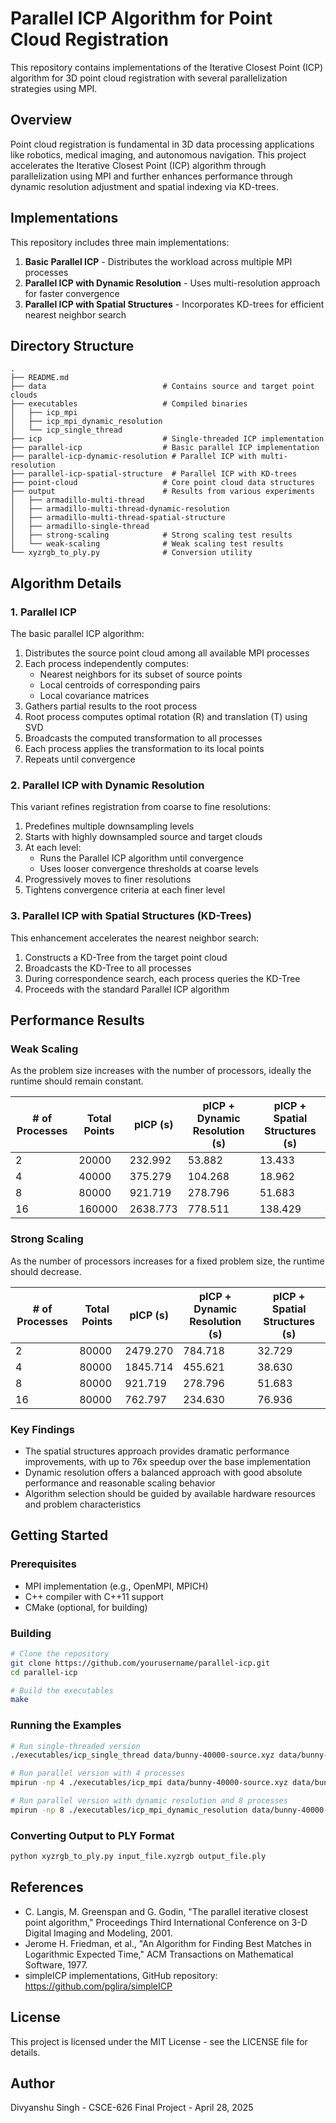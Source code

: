 # Parallel ICP Algorithm for Point Cloud Registration

This repository contains implementations of the Iterative Closest Point (ICP) algorithm for 3D point cloud registration with several parallelization strategies using MPI.

## Overview

Point cloud registration is fundamental in 3D data processing applications like robotics, medical imaging, and autonomous navigation. This project accelerates the Iterative Closest Point (ICP) algorithm through parallelization using MPI and further enhances performance through dynamic resolution adjustment and spatial indexing via KD-trees.

## Implementations

This repository includes three main implementations:

1. **Basic Parallel ICP** - Distributes the workload across multiple MPI processes
2. **Parallel ICP with Dynamic Resolution** - Uses multi-resolution approach for faster convergence
3. **Parallel ICP with Spatial Structures** - Incorporates KD-trees for efficient nearest neighbor search

## Directory Structure

```
.
├── README.md
├── data                          # Contains source and target point clouds
├── executables                   # Compiled binaries
│   ├── icp_mpi
│   ├── icp_mpi_dynamic_resolution
│   └── icp_single_thread
├── icp                           # Single-threaded ICP implementation
├── parallel-icp                  # Basic parallel ICP implementation
├── parallel-icp-dynamic-resolution # Parallel ICP with multi-resolution
├── parallel-icp-spatial-structure  # Parallel ICP with KD-trees
├── point-cloud                   # Core point cloud data structures
├── output                        # Results from various experiments
│   ├── armadillo-multi-thread
│   ├── armadillo-multi-thread-dynamic-resolution
│   ├── armadillo-multi-thread-spatial-structure
│   ├── armadillo-single-thread
│   ├── strong-scaling            # Strong scaling test results
│   └── weak-scaling              # Weak scaling test results
└── xyzrgb_to_ply.py              # Conversion utility
```

## Algorithm Details

### 1. Parallel ICP

The basic parallel ICP algorithm:

1. Distributes the source point cloud among all available MPI processes
2. Each process independently computes:
   - Nearest neighbors for its subset of source points
   - Local centroids of corresponding pairs
   - Local covariance matrices
3. Gathers partial results to the root process
4. Root process computes optimal rotation (R) and translation (T) using SVD
5. Broadcasts the computed transformation to all processes
6. Each process applies the transformation to its local points
7. Repeats until convergence

### 2. Parallel ICP with Dynamic Resolution

This variant refines registration from coarse to fine resolutions:

1. Predefines multiple downsampling levels
2. Starts with highly downsampled source and target clouds
3. At each level:
   - Runs the Parallel ICP algorithm until convergence
   - Uses looser convergence thresholds at coarse levels
4. Progressively moves to finer resolutions
5. Tightens convergence criteria at each finer level

### 3. Parallel ICP with Spatial Structures (KD-Trees)

This enhancement accelerates the nearest neighbor search:

1. Constructs a KD-Tree from the target point cloud
2. Broadcasts the KD-Tree to all processes
3. During correspondence search, each process queries the KD-Tree
4. Proceeds with the standard Parallel ICP algorithm

## Performance Results

### Weak Scaling

As the problem size increases with the number of processors, ideally the runtime should remain constant.

| # of Processes | Total Points | pICP (s) | pICP + Dynamic Resolution (s) | pICP + Spatial Structures (s) |
|----------------|--------------|----------|------------------------------|------------------------------|
| 2              | 20000        | 232.992  | 53.882                       | 13.433                       |
| 4              | 40000        | 375.279  | 104.268                      | 18.962                       |
| 8              | 80000        | 921.719  | 278.796                      | 51.683                       |
| 16             | 160000       | 2638.773 | 778.511                      | 138.429                      |

### Strong Scaling

As the number of processors increases for a fixed problem size, the runtime should decrease.

| # of Processes | Total Points | pICP (s) | pICP + Dynamic Resolution (s) | pICP + Spatial Structures (s) |
|----------------|--------------|----------|------------------------------|------------------------------|
| 2              | 80000        | 2479.270 | 784.718                      | 32.729                       |
| 4              | 80000        | 1845.714 | 455.621                      | 38.630                       |
| 8              | 80000        | 921.719  | 278.796                      | 51.683                       |
| 16             | 80000        | 762.797  | 234.630                      | 76.936                       |

### Key Findings

- The spatial structures approach provides dramatic performance improvements, with up to 76x speedup over the base implementation
- Dynamic resolution offers a balanced approach with good absolute performance and reasonable scaling behavior
- Algorithm selection should be guided by available hardware resources and problem characteristics

## Getting Started

### Prerequisites

- MPI implementation (e.g., OpenMPI, MPICH)
- C++ compiler with C++11 support
- CMake (optional, for building)

### Building

```bash
# Clone the repository
git clone https://github.com/yourusername/parallel-icp.git
cd parallel-icp

# Build the executables
make
```

### Running the Examples

```bash
# Run single-threaded version
./executables/icp_single_thread data/bunny-40000-source.xyz data/bunny-40000-target.xyz

# Run parallel version with 4 processes
mpirun -np 4 ./executables/icp_mpi data/bunny-40000-source.xyz data/bunny-40000-target.xyz

# Run parallel version with dynamic resolution and 8 processes
mpirun -np 8 ./executables/icp_mpi_dynamic_resolution data/bunny-40000-source.xyz data/bunny-40000-target.xyz
```

### Converting Output to PLY Format

```bash
python xyzrgb_to_ply.py input_file.xyzrgb output_file.ply
```

## References

- C. Langis, M. Greenspan and G. Godin, "The parallel iterative closest point algorithm," Proceedings Third International Conference on 3-D Digital Imaging and Modeling, 2001.
- Jerome H. Friedman, et al., "An Algorithm for Finding Best Matches in Logarithmic Expected Time," ACM Transactions on Mathematical Software, 1977.
- simpleICP implementations, GitHub repository: https://github.com/pglira/simpleICP

## License

This project is licensed under the MIT License - see the LICENSE file for details.

## Author

Divyanshu Singh - CSCE-626 Final Project - April 28, 2025
